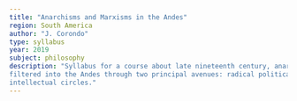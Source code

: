 ```yaml
---
title: "Anarchisms and Marxisms in the Andes"
region: South America
author: "J. Corondo"
type: syllabus
year: 2019
subject: philosophy
description: "Syllabus for a course about late nineteenth century, anarchist and Marxist thought
filtered into the Andes through two principal avenues: radical political activists and elite
intellectual circles."
---
```

